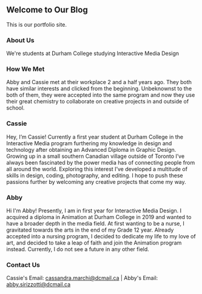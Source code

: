 ## Welcome to Our Blog

This is our portfolio site. 

### About Us

We're students at Durham College studying Interactive Media Design

### How We Met

Abby and Cassie met at their workplace 2 and a half years ago. They both have similar interests and clicked from the beginning. Unbeknownst to the both of them, they were accepted into the same program and now they use their great chemistry to collaborate on creative projects in and outside of school.

### Cassie
Hey, I’m Cassie! Currently a first year student at Durham College in the Interactive Media program furthering my knowledge in design and technology after obtaining an Advanced Diploma in Graphic Design. Growing up in a small southern Canadian village outside of Toronto I’ve always been fascinated by the power media has of connecting people from all around the world. Exploring this interest I’ve developed a multitude of skills in design, coding, photography, and editing. I hope to push these passions further by welcoming any creative projects that come my way. 

### Abby
Hi I'm Abby! Presently, I am in first year for Interactive Media Design. I acquired a diploma in Animation at Durham College in 2019 and wanted to have a broader depth in the media field. At first wanting to be a nurse, I gravitated towards the arts in the end of my Grade 12 year. Already accepted into a nursing program, I decided to dedicate my life to my love of art, and decided to take a leap of faith and join the Animation program instead. Currently, I do not see a future in any other field. 

### Contact Us

Cassie's Email: cassandra.marchi@dcmail.ca | Abby's Email: abby.sirizzotti@dcmail.ca
